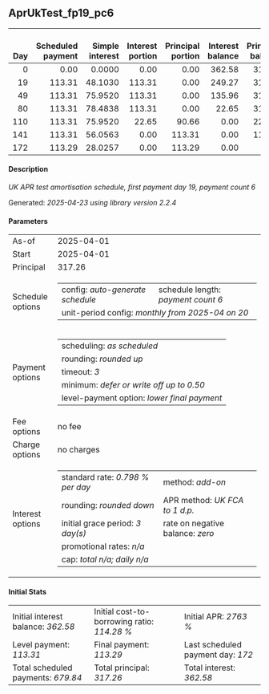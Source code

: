 <h2>AprUkTest_fp19_pc6</h2>
<table>
    <thead style="vertical-align: bottom;">
        <th style="text-align: right;">Day</th>
        <th style="text-align: right;">Scheduled payment</th>
        <th style="text-align: right;">Simple interest</th>
        <th style="text-align: right;">Interest portion</th>
        <th style="text-align: right;">Principal portion</th>
        <th style="text-align: right;">Interest balance</th>
        <th style="text-align: right;">Principal balance</th>
        <th style="text-align: right;">Total simple interest</th>
        <th style="text-align: right;">Total interest</th>
        <th style="text-align: right;">Total principal</th>
    </thead>
    <tr style="text-align: right;">
        <td class="ci00">0</td>
        <td class="ci01" style="white-space: nowrap;">0.00</td>
        <td class="ci02">0.0000</td>
        <td class="ci03">0.00</td>
        <td class="ci04">0.00</td>
        <td class="ci05">362.58</td>
        <td class="ci06">317.26</td>
        <td class="ci07">0.0000</td>
        <td class="ci08">0.00</td>
        <td class="ci09">0.00</td>
    </tr>
    <tr style="text-align: right;">
        <td class="ci00">19</td>
        <td class="ci01" style="white-space: nowrap;">113.31</td>
        <td class="ci02">48.1030</td>
        <td class="ci03">113.31</td>
        <td class="ci04">0.00</td>
        <td class="ci05">249.27</td>
        <td class="ci06">317.26</td>
        <td class="ci07">48.1030</td>
        <td class="ci08">113.31</td>
        <td class="ci09">0.00</td>
    </tr>
    <tr style="text-align: right;">
        <td class="ci00">49</td>
        <td class="ci01" style="white-space: nowrap;">113.31</td>
        <td class="ci02">75.9520</td>
        <td class="ci03">113.31</td>
        <td class="ci04">0.00</td>
        <td class="ci05">135.96</td>
        <td class="ci06">317.26</td>
        <td class="ci07">124.0550</td>
        <td class="ci08">226.62</td>
        <td class="ci09">0.00</td>
    </tr>
    <tr style="text-align: right;">
        <td class="ci00">80</td>
        <td class="ci01" style="white-space: nowrap;">113.31</td>
        <td class="ci02">78.4838</td>
        <td class="ci03">113.31</td>
        <td class="ci04">0.00</td>
        <td class="ci05">22.65</td>
        <td class="ci06">317.26</td>
        <td class="ci07">202.5388</td>
        <td class="ci08">339.93</td>
        <td class="ci09">0.00</td>
    </tr>
    <tr style="text-align: right;">
        <td class="ci00">110</td>
        <td class="ci01" style="white-space: nowrap;">113.31</td>
        <td class="ci02">75.9520</td>
        <td class="ci03">22.65</td>
        <td class="ci04">90.66</td>
        <td class="ci05">0.00</td>
        <td class="ci06">226.60</td>
        <td class="ci07">278.4908</td>
        <td class="ci08">362.58</td>
        <td class="ci09">90.66</td>
    </tr>
    <tr style="text-align: right;">
        <td class="ci00">141</td>
        <td class="ci01" style="white-space: nowrap;">113.31</td>
        <td class="ci02">56.0563</td>
        <td class="ci03">0.00</td>
        <td class="ci04">113.31</td>
        <td class="ci05">0.00</td>
        <td class="ci06">113.29</td>
        <td class="ci07">334.5471</td>
        <td class="ci08">362.58</td>
        <td class="ci09">203.97</td>
    </tr>
    <tr style="text-align: right;">
        <td class="ci00">172</td>
        <td class="ci01" style="white-space: nowrap;">113.29</td>
        <td class="ci02">28.0257</td>
        <td class="ci03">0.00</td>
        <td class="ci04">113.29</td>
        <td class="ci05">0.00</td>
        <td class="ci06">0.00</td>
        <td class="ci07">362.5728</td>
        <td class="ci08">362.58</td>
        <td class="ci09">317.26</td>
    </tr>
</table>
<h4>Description</h4>
<p><i>UK APR test amortisation schedule, first payment day 19, payment count 6</i></p>
<p>Generated: <i>2025-04-23 using library version 2.2.4</i></p>
<h4>Parameters</h4>
<table>
    <tr>
        <td>As-of</td>
        <td>2025-04-01</td>
    </tr>
    <tr>
        <td>Start</td>
        <td>2025-04-01</td>
    </tr>
    <tr>
        <td>Principal</td>
        <td>317.26</td>
    </tr>
    <tr>
        <td>Schedule options</td>
        <td>
            <table>
                <tr>
                    <td>config: <i>auto-generate schedule</i></td>
                    <td>schedule length: <i><i>payment count</i> 6</i></td>
                </tr>
                <tr>
                    <td colspan="2" style="white-space: nowrap;">unit-period config: <i>monthly from 2025-04 on 20</i></td>
                </tr>
            </table>
        </td>
    </tr>
    <tr>
        <td>Payment options</td>
        <td>
            <table>
                <tr>
                    <td>scheduling: <i>as scheduled</i></td>
                </tr>
                <tr>
                    <td>rounding: <i>rounded up</i></td>
                </tr>
                <tr>
                    <td>timeout: <i>3</i></td>
                </tr>
                <tr>
                    <td>minimum: <i>defer&nbsp;or&nbsp;write&nbsp;off&nbsp;up&nbsp;to&nbsp;0.50</i></td>
                </tr>
                <tr>
                    <td>level-payment option: <i>lower&nbsp;final&nbsp;payment</i></td>
                </tr>
            </table>
        </td>
    </tr>
    <tr>
        <td>Fee options</td>
        <td>no fee
        </td>
    </tr>
    <tr>
        <td>Charge options</td>
        <td>no charges
        </td>
    </tr>
    <tr>
        <td>Interest options</td>
        <td>
            <table>
                <tr>
                    <td>standard rate: <i>0.798 % per day</i></td>
                    <td>method: <i>add-on</i></td>
                </tr>
                <tr>
                    <td>rounding: <i>rounded down</i></td>
                    <td>APR method: <i>UK FCA to 1 d.p.</i></td>
                </tr>
                <tr>
                    <td>initial grace period: <i>3 day(s)</i></td>
                    <td>rate on negative balance: <i>zero</i></td>
                </tr>
                <tr>
                    <td colspan="2">promotional rates: <i><i>n/a</i></i></td>
                </tr>
                <tr>
                    <td colspan="2">cap: <i>total <i>n/a</i>; daily <i>n/a</i></td>
                </tr>
            </table>
        </td>
    </tr>
</table>
<h4>Initial Stats</h4>
<table>
    <tr>
        <td>Initial interest balance: <i>362.58</i></td>
        <td>Initial cost-to-borrowing ratio: <i>114.28 %</i></td>
        <td>Initial APR: <i>2763 %</i></td>
    </tr>
    <tr>
        <td>Level payment: <i>113.31</i></td>
        <td>Final payment: <i>113.29</i></td>
        <td>Last scheduled payment day: <i>172</i></td>
    </tr>
    <tr>
        <td>Total scheduled payments: <i>679.84</i></td>
        <td>Total principal: <i>317.26</i></td>
        <td>Total interest: <i>362.58</i></td>
    </tr>
</table>
